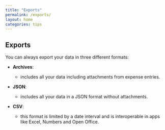 ```yaml
---
title: "Exports"
permalink: /exports/
layout: home
categories: tips
---
```


## Exports 

You can always export your data in three different formats:

- **Archives**:
  - includes all your data including attachments from expense entries. 

- **JSON**:
  - includes all your data in a JSON format without attachments. 

- **CSV**:
  - this format is limited by a date interval and is interoperable in apps like Excel, Numbers and Open Office.
